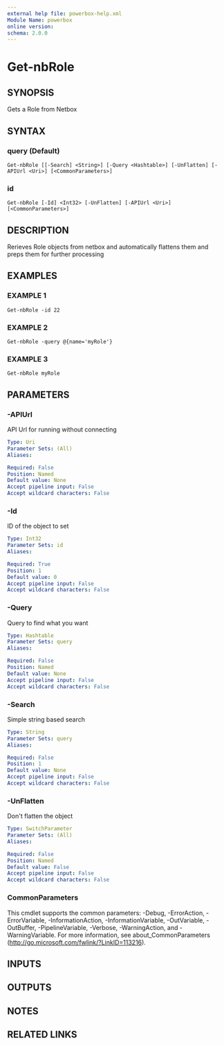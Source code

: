 ```yaml
---
external help file: powerbox-help.xml
Module Name: powerbox
online version:
schema: 2.0.0
---
```


# Get-nbRole

## SYNOPSIS
Gets a Role from Netbox

## SYNTAX

### query (Default)
```
Get-nbRole [[-Search] <String>] [-Query <Hashtable>] [-UnFlatten] [-APIUrl <Uri>] [<CommonParameters>]
```

### id
```
Get-nbRole [-Id] <Int32> [-UnFlatten] [-APIUrl <Uri>] [<CommonParameters>]
```

## DESCRIPTION
Rerieves Role objects from netbox and automatically flattens them and
preps them for further processing

## EXAMPLES

### EXAMPLE 1
```
Get-nbRole -id 22
```

### EXAMPLE 2
```
Get-nbRole -query @{name='myRole'}
```

### EXAMPLE 3
```
Get-nbRole myRole
```

## PARAMETERS

### -APIUrl
API Url for running without connecting

```yaml
Type: Uri
Parameter Sets: (All)
Aliases:

Required: False
Position: Named
Default value: None
Accept pipeline input: False
Accept wildcard characters: False
```

### -Id
ID of the object to set

```yaml
Type: Int32
Parameter Sets: id
Aliases:

Required: True
Position: 1
Default value: 0
Accept pipeline input: False
Accept wildcard characters: False
```

### -Query
Query to find what you want

```yaml
Type: Hashtable
Parameter Sets: query
Aliases:

Required: False
Position: Named
Default value: None
Accept pipeline input: False
Accept wildcard characters: False
```

### -Search
Simple string based search

```yaml
Type: String
Parameter Sets: query
Aliases:

Required: False
Position: 1
Default value: None
Accept pipeline input: False
Accept wildcard characters: False
```

### -UnFlatten
Don't flatten the object

```yaml
Type: SwitchParameter
Parameter Sets: (All)
Aliases:

Required: False
Position: Named
Default value: False
Accept pipeline input: False
Accept wildcard characters: False
```

### CommonParameters
This cmdlet supports the common parameters: -Debug, -ErrorAction, -ErrorVariable, -InformationAction, -InformationVariable, -OutVariable, -OutBuffer, -PipelineVariable, -Verbose, -WarningAction, and -WarningVariable.
For more information, see about_CommonParameters (http://go.microsoft.com/fwlink/?LinkID=113216).

## INPUTS

## OUTPUTS

## NOTES

## RELATED LINKS
